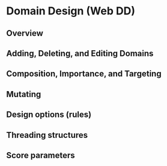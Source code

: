 Domain Design (Web DD)
======================


Overview
--------


Adding, Deleting, and Editing Domains
-------------------------------------


Composition, Importance, and Targeting
--------------------------------------


Mutating
--------


Design options (rules)
----------------------


Threading structures
--------------------


Score parameters
----------------


